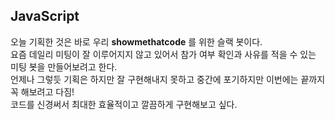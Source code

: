 ## JavaScript
오늘 기획한 것은 바로 우리 <b>showmethatcode</b> 를 위한 슬랙 봇이다.<br>
요즘 데일리 미팅이 잘 이루어지지 않고 있어서 참가 여부 확인과 사유를 적을 수 있는 미팅 봇을 만들어보려고 한다.<br>
언제나 그렇듯 기획은 하지만 잘 구현해내지 못하고 중간에 포기하지만 이번에는 끝까지 꼭 해보려고 다짐!<br>
코드를 신경써서 최대한 효율적이고 깔끔하게 구현해보고 싶다.